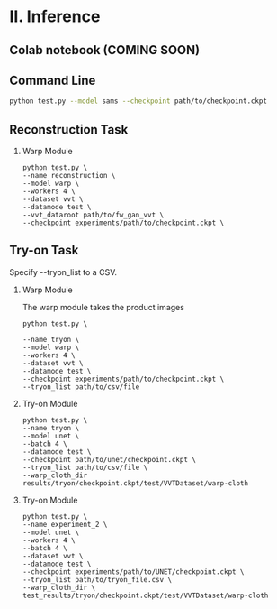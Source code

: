# II. Inference

## Colab notebook (COMING SOON)


## Command Line


```bash
python test.py --model sams --checkpoint path/to/checkpoint.ckpt
```
## Reconstruction Task
1) Warp Module
    ```
    python test.py \
    --name reconstruction \
    --model warp \
    --workers 4 \
    --dataset vvt \
    --datamode test \
    --vvt_dataroot path/to/fw_gan_vvt \
    --checkpoint experiments/path/to/checkpoint.ckpt \
    ```

## Try-on Task
Specify --tryon_list to a CSV.
1) Warp Module

    The warp module takes the product images
    ```
    python test.py \

    --name tryon \
    --model warp \
    --workers 4 \
    --dataset vvt \
    --datamode test \
    --checkpoint experiments/path/to/checkpoint.ckpt \
    --tryon_list path/to/csv/file
    ```
   
2) Try-on Module
    ```
    python test.py \
    --name tryon \
    --model unet \
    --batch 4 \
    --datamode test \
    --checkpoint path/to/unet/checkpoint.ckpt \
    --tryon_list path/to/csv/file \
    --warp_cloth_dir results/tryon/checkpoint.ckpt/test/VVTDataset/warp-cloth
    ```

2) Try-on Module
    ```
    python test.py \
    --name experiment_2 \
    --model unet \
    --workers 4 \
    --batch 4 \
    --dataset vvt \
    --datamode test \
    --checkpoint experiments/path/to/UNET/checkpoint.ckpt \
    --tryon_list path/to/tryon_file.csv \
    --warp_cloth_dir \
    test_results/tryon/checkpoint.ckpt/test/VVTDataset/warp-cloth
    ```